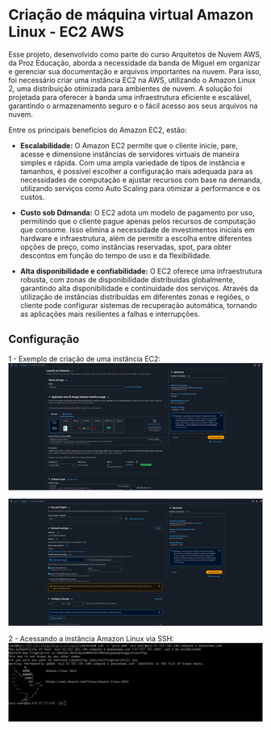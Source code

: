 # Criação de máquina virtual Amazon Linux - EC2 AWS

Esse projeto, desenvolvido como parte do curso Arquitetos de Nuvem AWS, da Proz Educação, aborda a necessidade da banda de Miguel em organizar e gerenciar sua documentação e arquivos importantes na nuvem. Para isso, foi necessário criar uma instância EC2 na AWS, utilizando o Amazon Linux 2, uma distribuição otimizada para ambientes de nuvem. A solução foi projetada para oferecer à banda uma infraestrutura eficiente e escalável, garantindo o armazenamento seguro e o fácil acesso aos seus arquivos na nuvem.

Entre os principais benefícios do Amazon EC2, estão:

* **Escalabilidade:** O Amazon EC2 permite que o cliente inicie, pare, acesse e dimensione instâncias de servidores virtuais de maneira simples e rápida. Com uma ampla variedade de tipos de instância e tamanhos, é possível escolher a configuração mais adequada para as necessidades de computação e ajustar recursos com base na demanda, utilizando serviços como Auto Scaling para otimizar a performance e os custos.

* **Custo sob Ddmanda:** O EC2 adota um modelo de pagamento por uso, permitindo que o cliente pague apenas pelos recursos de computação que consome. Isso elimina a necessidade de investimentos iniciais em hardware e infraestrutura, além de permitir a escolha entre diferentes opções de preço, como instâncias reservadas, spot, para obter descontos em função do tempo de uso e da flexibilidade.

* **Alta disponibilidade e confiabilidade:** O EC2 oferece uma infraestrutura robusta, com zonas de disponibilidade distribuídas globalmente, garantindo alta disponibilidade e continuidade dos serviços. Através da utilização de instâncias distribuídas em diferentes zonas e regiões, o cliente pode configurar sistemas de recuperação automática, tornando as aplicações mais resilientes a falhas e interrupções.



## Configuração

1 - Exemplo de criação de uma instância EC2:
![images](https://github.com/phatima05/proz-ec2-aws/blob/main/images/Amazon%20Linux%201.png)

![images](https://github.com/phatima05/proz-ec2-aws/blob/main/images/Amazon%20Linux%202.png)



2 - Acessando a instância Amazon Linux via SSH:
![images](https://github.com/phatima05/proz-ec2-aws/blob/main/images/EC2%20SSH.png)
